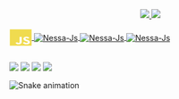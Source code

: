 <div align="center">
  <a href="https://github.com/nessacst">
  <img height="150em" src="https://github-readme-stats.vercel.app/api?username=nessacst&show_icons=true&theme=cobalt&include_all_commits=true&count_private=true"/>
  <img height="150em" src="https://github-readme-stats.vercel.app/api/top-langs/?username=nessacst&layout=compact&langs_count=7&theme=cobalt"/>
</div>
<div style="display: inline_block"><br>
  <img align="center" alt="Nessa-Js" height="30" width="40" src="https://raw.githubusercontent.com/devicons/devicon/master/icons/javascript/javascript-plain.svg">
  
  
  <img align="center" alt="Nessa-Js" height="30" width="30" src="https://encrypted-tbn0.gstatic.com/images?q=tbn:ANd9GcSJyUEdgRMkgGHbaXMK2A0Kt5FiShIMV1xvRF8DVa90FKYNe6GAGqcb9E4tgqHw1tTpCuc&usqp=CAU">
  <img align="center" alt="Nessa-Js" height="30" width="30" border-radius="10" src="https://i.pinimg.com/originals/e9/94/61/e99461fdd5b3db8bdb3081d8acf5e524.png">
  <img align="center" alt="Nessa-Js" height="30" width="30" src="https://p.kindpng.com/picc/s/176-1766682_dart-programming-language-hd-png-download.png">
  
  </div>

  ##

  
  <div> 
  
  <a href="https://instagram.com/nessacst" target="_blank"><img src="https://img.shields.io/badge/-Instagram-%23E4405F?style=for-the-badge&logo=instagram&logoColor=white" target="_blank"></a>
 <a href="https://discord.gg/nessacst" target="_blank"><img src="https://img.shields.io/badge/Discord-7289DA?style=for-the-badge&logo=discord&logoColor=white" target="_blank"></a> 
  <a href = "mailto:vanessa.barcosta@gmail.com"><img src="https://img.shields.io/badge/-Gmail-%23333?style=for-the-badge&logo=gmail&logoColor=white" target="_blank"></a>
  <a href="https://www.linkedin.com/in/vanessa-cst" target="_blank"><img src="https://img.shields.io/badge/-LinkedIn-%230077B5?style=for-the-badge&logo=linkedin&logoColor=white" target="_blank"></a> 
    
 
  ![Snake animation](https://github.com/nessacst/nessacst/blob/output/github-contribution-grid-snake.svg)
 
</div>
  
  
